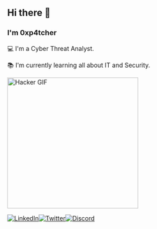 <!--
**0xp4tcher/0xp4tcher** is a ✨ _special_ ✨ repository because its `README.md` (this file) appears on your GitHub profile.

Here are some ideas to get you started:

- 🔭 I’m currently working on ...
- 🌱 I’m currently learning ...
- 👯 I’m looking to collaborate on ...
- 🤔 I’m looking for help with ...
- 💬 Ask me about ...
- 📫 How to reach me: ...
- 😄 Pronouns: ...
- ⚡ Fun fact: ...
-->

## Hi there 👋

### I'm 0xp4tcher

:computer: I'm a Cyber Threat Analyst.

:books: I'm currently learning all about IT and Security.

<img src="https://media.giphy.com/media/l2SpLKaWuk8YjTw2c/giphy.gif" width="300" alt="Hacker GIF">


[![LinkedIn](https://img.shields.io/badge/LinkedIn-000?style=for-the-badge&logo=linkedin&logoColor=0E76A8)](https://www.linkedin.com/in/sashwin-0xp4tcher)[![Twitter](https://img.shields.io/badge/Twitter-000?style=for-the-badge&logo=twitter)](https://twitter.com/@eldersoares52)[![Discord](https://img.shields.io/badge/Discord-000?style=for-the-badge&logo=discord)](https://discord.com/users/0xp4tcher)
